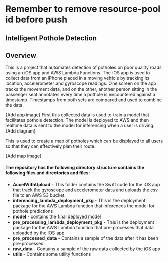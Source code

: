 # Remember to remove resource-pool id before push
## Intelligent Pothole Detection
## Overview

This is a project that automates detection of potholes on poor quality roads using an iOS app and AWS Lambda Functions. The iOS app is used to collect data from an iPhone placed in a moving vehicle by tracking its location, accelerometer and gyroscope readings. One screen on the app tracks the movement data, and on the other, another person sitting in the passenger seat annotates every time a pothole is encountered against a timestamp. Timestamps from both sets are compared and used to combine the data.

{Add app image}
First this collected data is used to train a model that facilitates pothole detection. The model is deployed to AWS and then realtime data is sent to the model for inferencing when a user is driving. 
{Add diagram}


This is used to create a map of potholes which can be displayed to all users so that they can effectively plan their route.

{Add map image}

#### The repository has the following directory structure contains the following files and directories and files:

* **AccelWithUpload** - This folder contains the Swift code for the iOS app that track the gyroscope and accelerometer data and uploads the csv file to an AWS S3 bucket.
* **inferencing_lambda_deployment_pkg** - This is the deployment package for the AWS Lambda function that inferences the model for pothole predictions
* **model** - contains the final deployed model
* **pre_processing_lambda_deployment_pkg** - This is the deployment package for the AWS Lambda function that pre-processes that data uploaded by the iOS app
* **pre_processed_data** - Contains a sample of the data after it has been pre-processed
* **raw_data** - Contains a sample of the raw data collected by the iOS app
* **utils** - Contains some utility functions


